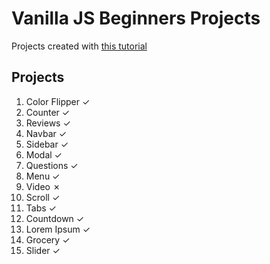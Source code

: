 # Vanilla JS Beginners Projects
Projects created with [this tutorial](https://youtu.be/c5SIG7Ie0dM)

## Projects
1. Color Flipper ✓
2. Counter ✓
3. Reviews ✓
4. Navbar ✓
5. Sidebar ✓
6. Modal ✓
7. Questions ✓
8. Menu ✓
9. Video ✗
10. Scroll ✓
11. Tabs ✓
12. Countdown ✓
13. Lorem Ipsum ✓
14. Grocery ✓
15. Slider ✓
